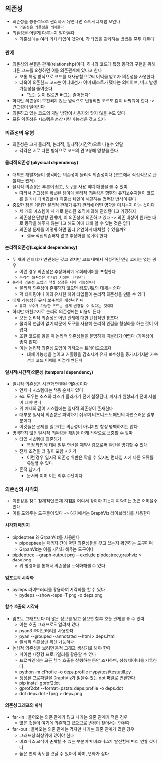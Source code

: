 ## 의존성

- 의존성을 능동적으로 관리하지 않는다면 스파게티처럼 꼬인다
  - `의존성은 커플링을 의미한다`
- 의존성을 어떻게 다루는지 알아본다
  - 의존성에는 여러 가지 타입이 있으며, 각 타입을 관리하는 방법은 모두 다르다

### 관계

- 의존성의 본질은 관계(relationship)이다. 하나의 코드가 특정 동작의 구현을 위해 다른 코드를 요청하면 이를 의존관계에 있다고 한다
  - 보통 특정 방식으로 코드를 재사용함으로써 이익을 얻고자 의존성을 사용한다
  - 더욱이 의존한느 코드는 어디에선가 이미 테스트가 됐다는 의미이며, 버그 발생 가능성을 줄여준다
    - "보는 눈이 많으면 버그는 줄어든다"
- 하지만 의존성이 호환되지 않는 방식으로 변경되면 코드도 같이 바꿔줘야 한다 -> 견고성이 떨어진다
- 의존하고 있는 코드의 개발 방향이 사용자와 맞지 않을 수도 있다
- 모든 의존성은 시스템을 손상시킬 가능성을 갖고 있다

### 의존성의 유형

- 의존성은 크게 물리적, 논리적, 일시적(시간적)으로 나눌수 있달
  - 각각은 서로 다른 방식으로 코드의 견고성에 영향을 준다

#### 물리적 의존성 (physical dependency)

- 대부분 개발자들이 생각하는 의존성이 물리적 의존성이다 (코드에서 직접적으로 관찰되는 관계)
- 물리적 의존성은 추론이 쉽고, 도구를 사용 하여 매핑을 볼 수 있따
  - 따라서 견고성을 확보된 셈이며 물리적 의존성은 향후의 유지보수자들이 코드를 읽거나 디버깅할 떄 의존성 체인이 해결하는 명확한 방식이 된다
- 중요한 점은 이러한 물리적 관계가 유지 관리에 어떤 영향을 미치는지 아는 것이다
  - 세 개의 시스템이 세 개로 분리된 조직에 의해 관리된다고 가정하자
  - 의존성은 단방향 관계며, 이 의존성에 의존하고 있다 -> 의존 대상이 원하는 대로 동작을 해주지 않는다고 해도 이에 대해 할 수 있는 것은 없다
  - 의존성 문제를 어떻게 하면 좀더 유연하게 대처할 수 있을까?
    - 결국 직접의존하지 않고 추상화를 넣어야 한다

#### 논리적 의존성(Logical denpendency)

- 두 개의 엔티티가 연관성은 갖고 있지만 코드 내에서 직접적인 연결 고리는 없는 경우
  - 이런 경우 의존성은 추상화되며 우회레이어를 포함한다
  - `논리적 의존성은 런타임 시에만 나타난다`
- `논리적 의존성 도입의 핵심 장점은 대체 가능성이다`
  - 물리적 의존성이 존재하지 않으면 컴포넌트의 대체는 쉽다
  - 덕 타이핑이나 이와 유사한 하위 타입들이 논리적 의존성을 만들 수 있다
- 대체 가능성은 유지 보수성을 개선시킨다
  - `유지 보수가 가능한 코드는 쉽게 변경할 수 있다는 것이다`
- 하지만 마찬가지로 논리적 의존성에는 비용이 든다
  - 모든 논리적 의존성은 어떤 관계에 대한 간접적인 참조다
  - 물리적 연결이 없기 떄문에 도구를 사용해 논리적 연결을 형상화를 하는 것이 어렵다
  - 또한 코드를 읽을 때 논리적 의존성들을 분명하게 떠올리기 어렵다 (가독성이 좋지 않다)
  - 이는 논리적 의존성 도입이 가져오는 트레이드오프다
    - 대체 가능성을 높이고 커플링을 감소시켜 유지 보수성을 증가시키지만 가속성과 코드 이해를 어렵게 만든다

#### 일시적(시간적)의존성 (temporal dependency)

- 일시적 의존성은 시관과 연결된 의존성이다
  - 언제나 시스템에는 작동 순서가 있다
  - ex. 도우는 소스와 치즈가 올라가기 전에 설정된다, 피자가 완성되기 전에 지불이 돼야 한다
  - 위 예제와 같이 시스템에는 일시적 의존성이 존재한다
  - 대부분 일시적 의존성은 파악하기 쉬우며 비즈니스 도메인의 자연스러운 일부분이다
  - 이것들은 문제를 일으키는 의존성이 아니지만 항상 명백하지는 않다
- 명백하지 않은 일시적 의존성을 채킹을 아래 전략으로 보충할 수 있따
  - 타입 시스템에 의존하기
    - 특정 타입에 대해 일부 연산을 제약시킴으로써 혼란을 방지할 수 있다
  - 전제 조건을 더 깊이 포함 시키기
    - 이런 경우 일시적 의존성 위반은 막을 수 있지만 런타임 시에 다른 오류를 유발할 수 있다
  - 흔적 남기기
    - 문서화 이며 이는 최후 수단이다

### 의존성의 시각화

- 의존성을 찾고 잠재적인 문제 지점을 어디서 찾아야 하는지 파악하는 것은 어려울수 있다
- 이를 도와주는 도구들이 있다 -> 여기에서는 GraphViz 라이브러리를 사용한다

#### 시각화 패키지

- pipdeptree 와 GrpahViz를 사용한다
  - pipdeptree는 패키지 간에 어떤 의존성들을 갖고 있는지 확인하는 도구이며
  - GrpahViz는 이를 시각화 해주는 도구이다
- pipdeptree --graph-output png --exclude pipdeptree,graphviz > deps.png
  - 위 명령어를 통해서 의존성을 도식화해볼 수 있다

#### 임포트의 시각화

- pydeps 라이브러리를 활용하여 시각화를 할 수 있다
  - pydeps --show-deps <source cod location> -T png -o deps.png

#### 함수 호출의 시각화

- 임포트 그래프보다 더 많은 정보를 얻고 싶으면 함후 호출 관게를 볼 수 있따
  - 이는 호출 그래프로도 알려져 있다
  - pyan3 라이브러리를 사용한다
  - pyan <Python files> --grouped --annotated --html > deps.html
  - 물리적 의존성만 확인 가능하다
- 논리적 의존성을 보려면 동적 그래프 생성기로 봐야 한다
  - 파이썬 내장형 프로파일러를 활용할 수 있다
  - 프로파일러는 모든 함수 호출을 실행하는 동안 조사하며, 성능 데이터를 기록한다
  - python -m cProfile -o deps.profile mypy/test/testutill.py
  - 생성된 프로파일을 GraphViz가 읽을수 있는 dot 파일로 변환한다
  - pip install gprof2dot
  - gprof2dot --format=pstats deps.profile -o deps.dot
  - dot deps.dot -Tpng > deps.png

#### 의존성 그래프의 해석

- fan-in : 들어오는 의존 관계가 많고 나가는 의존 관계가 적은 경우
  - 많은 것들이 여기에 의존하고 있으므로 변경이 잦아서는 안된다
- fan-out : 들어오는 의존 관계는 적지만 나가는 의존 관계가 많은 경우
  - 그래프상 최상위에 있어야 한다
  - 비즈니스 로직이 존재할 수 있는 부분이며 비즈니스가 발전함에 따라 변할 것이다
  - 높은 변화 속도를 견딜 수 있어야 하며, 변화가 잦다
